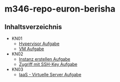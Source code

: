 # m346-repo-euron-berisha

## Inhaltsverzeichnis

- KN01
  - [Hypervisor Aufgabe](https://github.com/euron07/m346-repo-euron-berisha/blob/main/Kompetenznachweise/KN01/Hypervisor.md)
  - [VM Aufgabe](https://github.com/euron07/m346-repo-euron-berisha/blob/main/Kompetenznachweise/KN01/Virtualisierungssoftware.md)
- KN02
  - [Instanz erstellen Aufgabe](https://github.com/euron07/m346-repo-euron-berisha/blob/main/Kompetenznachweise/KN02/Instanz_erstellen.md)
  - [Zugriff mit SSH-Key Aufgabe](https://github.com/euron07/m346-repo-euron-berisha/blob/main/Kompetenznachweise/KN02/SSH.md)
- KN03
  - [IaaS - Virtuelle Server Aufgabe](https://github.com/euron07/m346-repo-euron-berisha/blob/main/Kompetenznachweise/KN03/IaaS-Virtuelle_Server.md)

